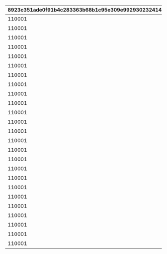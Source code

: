 |8923c351ade0f91b4c283363b68b1c95e309e9929302324148aefde431da7d26|2b6fd85cf9ec53462040063fa29fbc594e2d136910977c4dcc047416c22feaa9|c083e48cefc72c1ea3d77cfe86f4b048434f04cbafc58fab122219b7fbf97e5e|9defdbee9bb9b4126cba0182d9e8fe19fe890bc0d2369021ffac220e63d83ff8|d0b9c2b136be05bc791232b22639642761331d5eca9d8a1ccab95d89b40425a1|9130bc9353bb25befb2888a43bab05f1b0852d543310fd6d978473dbb7ab45c1|8e5eae5dce12671dab2d4831e823b2a5d23661f091a35ca57f4b80245664b4a5|d934ff4da183520088e23fbdf2a55f055859da02f2b8d5f4abf1521da66df772|
| --- | --- | --- | --- | --- | --- | --- | --- |
|110001|0|111|90110001|70000|1|ガーゴイル（EASY）をクリアしよう|110001|
|110001|0|112|90110002|70000|1|ガーゴイル（NORMAL）をクリアしよう|110002|
|110001|0|113|90110003|70000|1|ガーゴイル（HARD）をクリアしよう|110003|
|110001|0|114|90110004|70000|1|ガーゴイル（VERY HARD）をクリアしよう|110004|
|110001|0|115|90110005|70000|1|ガーゴイル（EXTREME）をクリアしよう|110005|
|110001|0|121|90120001|70000|1|マグスガーゴイル（EASY）をクリアしよう|120001|
|110001|0|122|90120002|70000|1|マグスガーゴイル（NORMAL）をクリアしよう|120002|
|110001|0|123|90120003|70000|1|マグスガーゴイル（HARD）をクリアしよう|120003|
|110001|0|124|90120004|70000|1|マグスガーゴイル（VERY HARD）をクリアしよう|120004|
|110001|0|125|90120005|70000|1|マグスガーゴイル（EXTREME）をクリアしよう|120005|
|110001|0|131|90130001|70000|1|ガードガーゴイル（EASY）をクリアしよう|130001|
|110001|0|132|90130002|70000|1|ガードガーゴイル（NORMAL）をクリアしよう|130002|
|110001|0|133|90130003|70000|1|ガードガーゴイル（HARD）をクリアしよう|130003|
|110001|0|134|90130004|70000|1|ガードガーゴイル（VERY HARD）をクリアしよう|130004|
|110001|0|135|90130005|70000|1|ガードガーゴイル（EXTREME）をクリアしよう|130005|
|110001|0|141|90140001|70000|1|ガーゴイル・バースト（EASY）をクリアしよう|140001|
|110001|0|142|90140002|70000|1|ガーゴイル・バースト（NORMAL）をクリアしよう|140002|
|110001|0|143|90140003|70000|1|ガーゴイル・バースト（HARD）をクリアしよう|140003|
|110001|0|144|90140004|70000|1|ガーゴイル・バースト（VERY HARD）をクリアしよう|140004|
|110001|0|145|90140005|70000|1|ガーゴイル・バースト（EXTREME）をクリアしよう|140005|
|110001|0|151|90150001|70000|1|ガーゴイル・マギ（EASY）をクリアしよう|150001|
|110001|0|152|90150002|70000|1|ガーゴイル・マギ（NORMAL）をクリアしよう|150002|
|110001|0|153|90150003|70000|1|ガーゴイル・マギ（HARD）をクリアしよう|150003|
|110001|0|154|90150004|70000|1|ガーゴイル・マギ（VERY HARD）をクリアしよう|150004|
|110001|0|155|90150005|70000|1|ガーゴイル・マギ（EXTREME）をクリアしよう|150005|